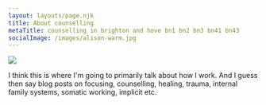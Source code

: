 ```yaml
---
layout: layouts/page.njk
title: About counselling
metaTitle: counselling in brighton and hove bn1 bn2 bn3 bn41 bn43
socialImage: /images/alison-warm.jpg
---
```

![](/images/s-tsuchiya-d7YZERH1YyA-unsplash.jpg)

I﻿ think this is where I'm going to primarily talk about how I work. And I guess then say blog posts on focusing, counselling, healing, trauma, internal family systems, somatic working, implicit etc.
